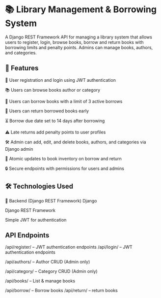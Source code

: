 # 📚 Library Management & Borrowing System

A Django REST Framework API for managing a library system that allows users to register, login, browse books, borrow and return books with borrowing limits and penalty points. Admins can manage books, authors, and categories.

## 🚀 Features
🔐 User registration and login using JWT authentication

📚 Users can browse books  author or category

📖 Users can borrow books with a limit of 3 active borrows

🔄 Users can return borrowed books early

⏳ Borrow due date set to 14 days after borrowing

⚠️ Late returns add penalty points to user profiles

🛠️ Admin can add, edit, and delete books, authors, and categories via Django admin

🔄 Atomic updates to book inventory on borrow and return

🔒 Secure endpoints with permissions for users and admins

## 🛠️ Technologies Used
🔧 Backend (Django REST Framework)
Django

Django REST Framework

Simple JWT for authentication

## API Endpoints

/api/register/ – JWT authentication endpoints
/api/login/ – JWT authentication endpoints

/api/authors/ – Author CRUD (Admin only)

/api/category/ – Category CRUD (Admin only)

/api/books/ – List & manage books

/api/borrow/ – Borrow books
/api/return/ –  return books

